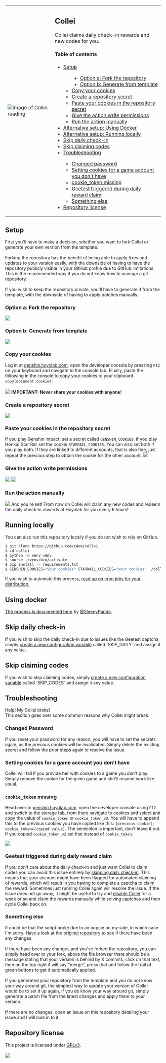 <table>
  <tr>
    <td><image alt="Image of Collei reading" src="https://files.catbox.moe/9uextd.png"></td>
    <td>
      <h2>Collei</h2>
      Collei claims daily check-in rewards and new codes for you.
      <h4>Table of contents</h4>
      <ul>
        <li><a href="#setup">Setup</a></li>
        <ul>
          <ul>
            <li><a href="#option-a-fork-the-repository">Option a: Fork the repository</a></li>
            <li><a href="#option-b-generate-from-template">Option b: Generate from template</a></li>
          </ul>
          <li><a href="#copy-your-cookies">Copy your cookies</a></li>
          <li><a href="#create-a-repository-secret">Create a repository secret</a></li>
          <li><a href="#paste-your-cookies-in-the-repository-secret">Paste your cookies in the repository secret</a></li>      
          <li><a href="#give-the-action-write-permissions">Give the action write permissions</a></li>
          <li><a href="#run-the-action-manually">Run the action manually</a></li>
        </ul>
        <li><a href="#using-docker">Alternative setup: Using Docker</a></li>
        <li><a href="#running-locally">Alternative setup: Running locally</a></li>
        <li><a href="#skip-daily-check-in">Skip daily check-in</a></li>
        <li><a href="#skip-claiming-codes">Skip claiming codes</a></li>
        <li><a href="#troubleshooting">Troubleshooting</a></li>
        <ul>
          <li><a href="#changed-password">Changed password</a></li>
          <li><a href="#setting-cookies-for-a-game-account-you-dont-have">Setting cookies for a game account you don't have</a></li>
          <li><a href="#cookie_token-missing">cookie_token missing</a></li>
          <li><a href="#geetest-triggered-during-daily-reward-claim">Geetest triggered during daily reward claim</a></li>
          <li><a href="#something-else">Something else</a></li>
        </ul>
        <li><a href="#repository-license">Repository license</a></li>
      </ul>
    </td>
  </tr>
</table>
<h2>Setup</h2>
First you'll have to make a decision, whether you want to fork Collei or generate your own version from the template. <br> <br>
Forking the repository has the benefit of being able to apply fixes and updates to your version easily, with the downside of having to 
have the repository publicly visible in your GitHub profile due to GitHub limitations. This is the recommended way if you do not know how to
manage a git repository.<br> <br>
If you wish to keep the repository private, you'll have to generate it from the template, with the downside of having to apply patches manually.
<h3>Option a: Fork the repository</h3>
<img src="https://files.catbox.moe/n75q20.png">
<h3>Option b: Generate from template</h3>
<img src="https://files.catbox.moe/dtuhxp.png">

<h3>Copy your cookies</h3>
Log in at <a href="https://genshin.hoyoverse.com/en/gift">genshin.hoyolab.com</a>, open the developer console by pressing <code>F12</code> on your keyboard and navigate to the console tab. Finally, paste the following in the console to copy your cookies to your clipboard <code>copy(document.cookie)</code>. <br> <br>
<img src="https://files.catbox.moe/te720c.png">
<b>IMPORTANT: Never share your cookies with anyone!</b>

<h3>Create a repository secret</h3>
<img src="https://files.catbox.moe/hfsub8.png">

<h3>Paste your cookies in the repository secret</h3>
If you play Genshin Impact, set a secret called <code>GENSHIN_COOKIES</code>, if you play Honkai Star Rail
set the cookie <code>STARRAIL_COOKIES</code>. You can also set both if you play both. If they are linked to 
different accounts, that is also fine, just repeat the previous step to obtain the cookie for the other account.
<img src="https://files.catbox.moe/1bvc55.png">

<h3>Give the action write permissions</h3>
<img src="https://files.catbox.moe/4inzc8.png">
<img src="https://files.catbox.moe/hnovu2.png">

<h3>Run the action manually</h3>
<img src="https://files.catbox.moe/jyhe5c.png">
And you're set! From now on Collei will claim any new codes and redeem the daily check-in rewards at Hoyolab for you every 6 hours!
<h2>Running locally</h2>
You can also run this repository locally if you do not wish to rely on GitHub.

```bash
$ git clone https://github.com/c4em/collei
$ cd collei
$ python -m venv venv
$ source ./venv/bin/activate
$ pip install -r requirements.txt
$ GENSHIN_COOKIES="your cookies" STARRAIL_COOKIES="your cookies" ./collei
```

If you wish to automate this process, <a href="https://wiki.gentoo.org/wiki/Cron">read up on cron jobs for your distribution. </a>

<h2>Using docker</h2>
<a href="https://github.com/c4em/collei/issues/4">The process is documented here</a> by <a href="https://github.com/SleepingPanda">@SleepyPanda</a>.

<h2>Skip daily check-in</h2>
If you wish to skip the daily check-in due to issues like the Geetest captcha, simply <a href="https://docs.github.com/en/actions/learn-github-actions/variables#creating-configuration-variables-for-a-repository">create a new configuration variable</a> called `SKIP_DAILY` and assign it any value.
<h2>Skip claiming codes</h2>
If you wish to skip claiming codes, simply <a href="https://docs.github.com/en/actions/learn-github-actions/variables#creating-configuration-variables-for-a-repository">create a new configuration variable</a> called `SKIP_CODES` and assign it any value.
<h2>Troubleshooting</h2>
Help! My Collei broke! <br>
This section goes over some common reasons why Collei might break.
<h3>Changed Password</h3>
If you reset your password for any reason, you will have to set the secrets again, as the previous cookies will be invalidated.
Simply delete the existing secret and follow the prior steps again to resolve the issue.

<h3>Setting cookies for a game account you don't have</h3>
Collei will fail if you provide her with cookies to a game you don't play. Simply remove the cookie for the
given game and she'll resume work like usual.
<h3><code>cookie_token</code> missing</h3>

Head over to <a href="https://genshin.hoyoverse.com/en/gift">genshin.hoyolab.com</a>, open the developer console using `F12` and switch to the storage tab, from there
navigate to cookies and select and copy the value of `cookie_token` or `cookie_token_v2`. You will have to append this to the previous cookies you have copied like
this: `[previous cookie]; cookie_token=[copied value]`. The semicolon is important, don't leave it out. If you copied `cookie_token_v2` set that instead of `cookie_token`.

<img src="https://files.catbox.moe/6aw2ko.png">

<h3>Geetest triggered during daily reward claim</h3>
If you don't care about the daily check-in and just want Collei to claim codes you can avoid this issue entirely by <a href="#skip-daily-check-in">skipping daily check-in</a>.
This means that your account might have been flagged for automated claiming of rewards, which will result in you
having to complete a captcha to claim the reward. Sometimes just running Collei again will resolve the issue.
If the issue does not go away, it might be useful to try and  <a href="https://docs.github.com/en/actions/using-workflows/disabling-and-enabling-a-workflow">disable Collei</a> 
for a week or so and claim the rewards manually while solving captchas and then cycle Collei back on.

<h3>Something else</h3>
It could be that the script broke due to an oopsie on my side, in which case I'm sorry. Have a look at the 
<a href="https://github.com/c4em/collei">original repository</a> to see if there have been any changes. <br><br>
If there have been any changes and you've forked the repository, you can simply head over to your fork, above the file browser
there should be a message stating that your version is behind by X commits, click on that text, then on the top right it will
say "merge", press that and follow the trail of green buttons to get it automatically applied.
<br><br>
If you generated your repository from the template and you do not know your way around git, the simplest way to update your
version of Collei would be to set it up again, if you do know your way around git, simply generate a patch file from the 
latest changes and apply them to your version.
<br><br>
If there are no changes, open an issue on this repository detailing your issue and I will look in to it.

<h2>Repository license</h2>
This project is licensed under <a href="https://www.gnu.org/licenses/gpl-3.0.en.html">GPLv3</a>. <br><br>
<img src="https://www.gnu.org/graphics/gplv3-with-text-136x68.png">

